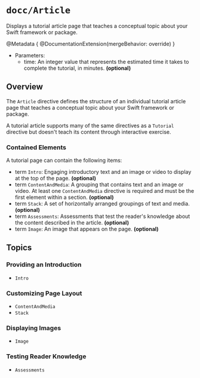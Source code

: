 # ``docc/Article``

Displays a tutorial article page that teaches a conceptual topic about your Swift framework or package.

@Metadata {
    @DocumentationExtension(mergeBehavior: override)
}

- Parameters:
    - time: An integer value that represents the estimated time it takes to complete the tutorial, in minutes. **(optional)**

## Overview

The `Article` directive defines the structure of an individual tutorial article page that teaches a conceptual topic about your Swift framework or package. 

A tutorial article supports many of the same directives as a ``Tutorial`` directive but doesn't teach its content through interactive exercise.

### Contained Elements

A tutorial page can contain the following items:

- term ``Intro``: Engaging introductory text and an image or video to display at the top of the page. **(optional)**
- term ``ContentAndMedia``: A grouping that contains text and an image or video. At least one `ContentAndMedia` directive is required and must be the first element within a section. **(optional)**
- term ``Stack``: A set of horizontally arranged groupings of text and media. **(optional)**
- term ``Assessments``: Assessments that test the reader's knowledge about the content described in the article. **(optional)**
- term ``Image``: An image that appears on the page. **(optional)**

## Topics

### Providing an Introduction

- ``Intro``

### Customizing Page Layout

- ``ContentAndMedia``
- ``Stack``

### Displaying Images

- ``Image``

### Testing Reader Knowledge

- ``Assessments``

<!-- Copyright (c) 2023 Apple Inc and the Swift Project authors. All Rights Reserved. -->
